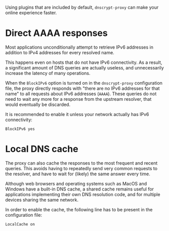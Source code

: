 Using plugins that are included by default, `dnscrypt-proxy` can make your online experience faster.

# Direct AAAA responses

Most applications unconditionally attempt to retrieve IPv6 addresses in addition to IPv4 addresses for every resolved name.

This happens even on hosts that do not have IPv6 connectivity. As a result, a significant amount of DNS queries are actually useless, and unnecessarily increase the latency of many operations.

When the `BlockIPv6` option is turned on in the `dnscrypt-proxy` configuration file, the proxy directly responds with "there are no IPv6 addresses for that name" to all requests about IPv6 addresses (`AAAA`). These queries do not need to wait any more for a response from the upstream resolver, that would eventually be discarded.

It is recommended to enable it unless your network actually has IPv6 connectivity:

`BlockIPv6 yes`

# Local DNS cache

The proxy can also cache the responses to the most frequent and recent queries. This avoids having to repeatedly send very common requests to the resolver, and have to wait for (likely) the same answer every time.

Although web browsers and operating systems such as MacOS and Windows have a built-in DNS cache, a shared cache remains useful for applications implementing their own DNS resolution code, and for multiple devices sharing the same network.

In order to enable the cache, the following line has to be present in the configuration file:

`LocalCache on`